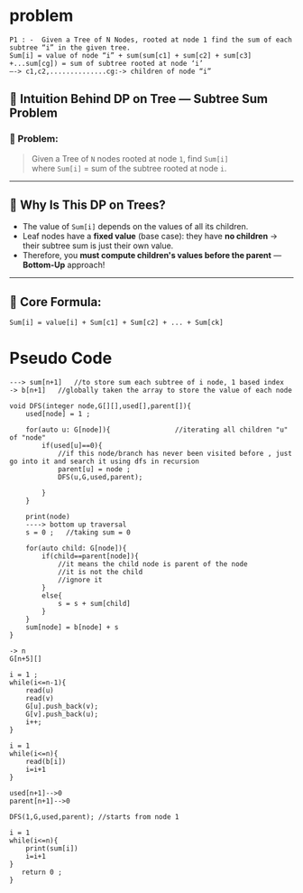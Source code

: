 # problem
```
P1 : -  Given a Tree of N Nodes, rooted at node 1 find the sum of each subtree “i” in the given tree. 
Sum[i] = value of node “i” + sum(sum[c1] + sum[c2] + sum[c3] +...sum[cg]) = sum of subtree rooted at node ‘i’ 
—-> c1,c2,..............cg:-> children of node “i” 
```
## 🧠 Intuition Behind DP on Tree — Subtree Sum Problem
### 📌 Problem:
> Given a Tree of `N` nodes rooted at node `1`, find `Sum[i]`  
> where `Sum[i]` = sum of the subtree rooted at node `i`.
---
## 🤯 Why Is This DP on Trees?
- The value of `Sum[i]` depends on the values of all its children.
- Leaf nodes have a **fixed value** (base case): they have **no children** → their subtree sum is just their own value.
- Therefore, you **must compute children's values before the parent** — **Bottom-Up** approach!
---
## 🔁 Core Formula:
```text
Sum[i] = value[i] + Sum[c1] + Sum[c2] + ... + Sum[ck]
```

# Pseudo Code 
```
---> sum[n+1]   //to store sum each subtree of i node, 1 based index
-> b[n+1]   //globally taken the array to store the value of each node

void DFS(integer node,G[][],used[],parent[]){
    used[node] = 1 ; 
    
    for(auto u: G[node]){                //iterating all children "u" of "node"
        if(used[u]==0){
            //if this node/branch has never been visited before , just go into it and search it using dfs in recursion
            parent[u] = node ; 
            DFS(u,G,used,parent);
            
        }
    }

    print(node)
    ----> bottom up traversal 
    s = 0 ;   //taking sum = 0

    for(auto child: G[node]){
        if(child==parent[node]){
            //it means the child node is parent of the node
            //it is not the child
            //ignore it
        } 
        else{ 
            s = s + sum[child] 
        }      
    }
    sum[node] = b[node] + s   
}

-> n 
G[n+5][]  

i = 1 ; 
while(i<=n-1){
    read(u)
    read(v)
    G[u].push_back(v);
    G[v].push_back(u); 
    i++;
}

i = 1 
while(i<=n){
    read(b[i])
    i=i+1
}
    
used[n+1]-->0
parent[n+1]-->0
    
DFS(1,G,used,parent); //starts from node 1   
    
i = 1 
while(i<=n){
    print(sum[i])
    i=i+1
}    
   return 0 ; 
}
```
